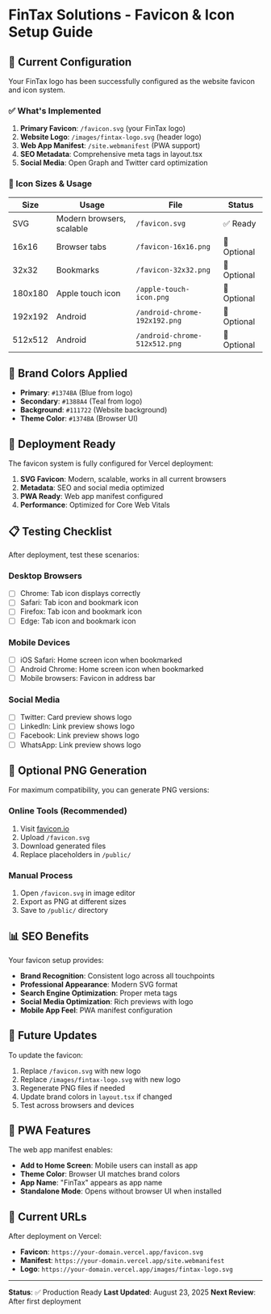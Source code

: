 # FinTax Solutions - Favicon & Icon Setup Guide

## 🎯 Current Configuration

Your FinTax logo has been successfully configured as the website favicon and icon system.

### ✅ What's Implemented

1. **Primary Favicon**: `/favicon.svg` (your FinTax logo)
2. **Website Logo**: `/images/fintax-logo.svg` (header logo)
3. **Web App Manifest**: `/site.webmanifest` (PWA support)
4. **SEO Metadata**: Comprehensive meta tags in layout.tsx
5. **Social Media**: Open Graph and Twitter card optimization

### 📱 Icon Sizes & Usage

| Size | Usage | File | Status |
|------|-------|------|---------|
| SVG | Modern browsers, scalable | `/favicon.svg` | ✅ Ready |
| 16x16 | Browser tabs | `/favicon-16x16.png` | 📝 Optional |
| 32x32 | Bookmarks | `/favicon-32x32.png` | 📝 Optional |
| 180x180 | Apple touch icon | `/apple-touch-icon.png` | 📝 Optional |
| 192x192 | Android | `/android-chrome-192x192.png` | 📝 Optional |
| 512x512 | Android | `/android-chrome-512x512.png` | 📝 Optional |

## 🎨 Brand Colors Applied

- **Primary**: `#1374BA` (Blue from logo)
- **Secondary**: `#1388A4` (Teal from logo)
- **Background**: `#111722` (Website background)
- **Theme Color**: `#1374BA` (Browser UI)

## 🚀 Deployment Ready

The favicon system is fully configured for Vercel deployment:

1. **SVG Favicon**: Modern, scalable, works in all current browsers
2. **Metadata**: SEO and social media optimized
3. **PWA Ready**: Web app manifest configured
4. **Performance**: Optimized for Core Web Vitals

## 📋 Testing Checklist

After deployment, test these scenarios:

### Desktop Browsers
- [ ] Chrome: Tab icon displays correctly
- [ ] Safari: Tab icon and bookmark icon
- [ ] Firefox: Tab icon and bookmark icon
- [ ] Edge: Tab icon and bookmark icon

### Mobile Devices
- [ ] iOS Safari: Home screen icon when bookmarked
- [ ] Android Chrome: Home screen icon when bookmarked
- [ ] Mobile browsers: Favicon in address bar

### Social Media
- [ ] Twitter: Card preview shows logo
- [ ] LinkedIn: Link preview shows logo
- [ ] Facebook: Link preview shows logo
- [ ] WhatsApp: Link preview shows logo

## 🔧 Optional PNG Generation

For maximum compatibility, you can generate PNG versions:

### Online Tools (Recommended)
1. Visit [favicon.io](https://favicon.io/favicon-converter/)
2. Upload `/favicon.svg`
3. Download generated files
4. Replace placeholders in `/public/`

### Manual Process
1. Open `/favicon.svg` in image editor
2. Export as PNG at different sizes
3. Save to `/public/` directory

## 📊 SEO Benefits

Your favicon setup provides:

- **Brand Recognition**: Consistent logo across all touchpoints
- **Professional Appearance**: Modern SVG format
- **Search Engine Optimization**: Proper meta tags
- **Social Media Optimization**: Rich previews with logo
- **Mobile App Feel**: PWA manifest configuration

## 🔄 Future Updates

To update the favicon:

1. Replace `/favicon.svg` with new logo
2. Replace `/images/fintax-logo.svg` with new logo
3. Regenerate PNG files if needed
4. Update brand colors in `layout.tsx` if changed
5. Test across browsers and devices

## 📱 PWA Features

The web app manifest enables:

- **Add to Home Screen**: Mobile users can install as app
- **Theme Color**: Browser UI matches brand colors
- **App Name**: "FinTax" appears as app name
- **Standalone Mode**: Opens without browser UI when installed

## 🎯 Current URLs

After deployment on Vercel:

- **Favicon**: `https://your-domain.vercel.app/favicon.svg`
- **Manifest**: `https://your-domain.vercel.app/site.webmanifest`
- **Logo**: `https://your-domain.vercel.app/images/fintax-logo.svg`

---

**Status**: ✅ Production Ready
**Last Updated**: August 23, 2025
**Next Review**: After first deployment
